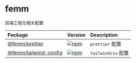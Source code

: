 # femm

前端工程化相关配置

| Package                                            | Version                                                                                                               | Description        |
| :------------------------------------------------- | :-------------------------------------------------------------------------------------------------------------------- | :----------------- |
| [@femm/prettier](/packages/prettier)               | [![npm](https://img.shields.io/npm/v/@femm/prettier.svg)](https://www.npmjs.com/package/@femm/prettier)               | `prettier` 配置    |
| [@femm/tailwind-config](/packages/tailwind-config) | [![npm](https://img.shields.io/npm/v/@femm/tailwind-config.svg)](https://www.npmjs.com/package/@femm/tailwind-config) | `tailwindcss` 配置 |
